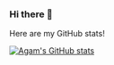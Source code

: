 ### Hi there 👋

Here are my GitHub stats!

[![Agam's GitHub stats](https://github-readme-stats.vercel.app/api?username=AGoyal0512&count_private=true)](https://github.com/AGoyal0512/github-readme-stats)

<!--
**AGoyal0512/AGoyal0512** is a ✨ _special_ ✨ repository because its `README.md` (this file) appears on your GitHub profile.

Here are some ideas to get you started:

- 🔭 I’m currently working on ...
- 🌱 I’m currently learning ...
- 👯 I’m looking to collaborate on ...
- 🤔 I’m looking for help with ...
- 💬 Ask me about ...
- 📫 How to reach me: ...
- 😄 Pronouns: ...
- ⚡ Fun fact: ...
-->
